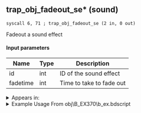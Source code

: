 ## trap_obj_fadeout_se* (sound)

`syscall 6, 71 ; trap_obj_fadeout_se (2 in, 0 out)`

Fadeout a sound effect

#### Input parameters
| Name | Type | Description
|------|------|------------
| id   | int   | ID of the sound effect
| fadetime   | int   | Time to take to fade out




<details>
	<summary>Appears in:</summary>
| filename | Entity (obj)
|----------|-------------
| obj\B_EX370\b_ex.bdscript       | ((B) Zexion (Absent Silhouette))          

</details>

<details>
	<summary>Example Usage From obj\B_EX370\b_ex.bdscript</summary>
```plaintext
L13066:
 popToSp 0
 pushFromFSp 0
 fetchValue 0
 pushImm 0
 sub 
 ipos 
 jz L13093
 pushFromFSpVal 0
 pushImm 0
 syscall 6, 71 ; trap_obj_fadeout_se (2 in, 0 out)
 pushImm -1
 popToSpVal 0
 jmp L13093
```
</details>

